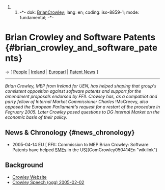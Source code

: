 1.  1.  -\*- dok: [BrianCrowley](BrianCrowley "wikilink"); lang: en;
        coding: iso-8859-1; mode: fundamental; -\*-

# Brian Crowley and Software Patents {#brian_crowley_and_software_patents}

-\> \[ [ People](SwpatremnaEn "wikilink") \| [
Ireland](SwpatieEn "wikilink") \| [
Europarl](SwpateuroparlEn "wikilink") \| [ Patent
News](SwpatcninoEn "wikilink") \]

------------------------------------------------------------------------

*Brian Crowley, MEP from Ireland for UEN, has helped shaping that
group\'s consistent opposition against software patents and support for
the amendment proposals endorsed by FFII. Crowley has, as a compatriot
and party fellow of Internal Market Commissioner Charles* !McCreevy,
*also opposed the European Parliament\'s request for a restart of the
procedure in Fegruary 2005. Later Crowley posed questions to DG Internal
Market on the economic basis of their policy.*

## News & Chronology {#news_chronology}

-   2005-04-14 EU [ FFII: Commission to MEP Brian Crowley: Software
    Patents have helped [SMEs](SMEs "wikilink") in the
    US](ComCrowley050414En "wikilink")

## Background

-   [Crowley Website](http://www.briancrowleymep.ie/ "wikilink")
-   [Crowley Speech (ogg)
    2005-02-02](http://media.ffii.org/juri050202/ogg/V012-09-Crowley-48.51-51.00.ogg "wikilink")
